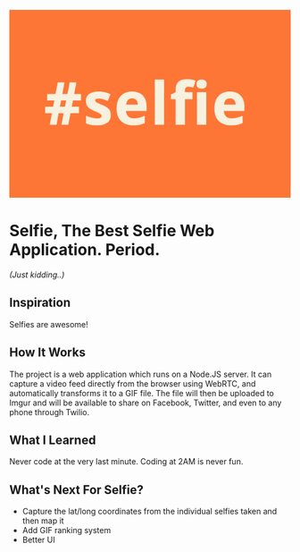 ![Selfie](https://raw.githubusercontent.com/josephmilla/selfie/master/challengepost/logo.jpg)

# Selfie, The Best Selfie Web Application. Period.

*(Just kidding..)*

## Inspiration

Selfies are awesome!

## How It Works

The project is a web application which runs on a Node.JS server. It can capture a video feed directly from the browser using WebRTC, and automatically transforms it to a GIF file. The file will then be uploaded to Imgur and will be available to share on Facebook, Twitter, and even to any phone through Twilio.

## What I Learned

Never code at the very last minute. Coding at 2AM is never fun.

## What's Next For Selfie?

- Capture the lat/long coordinates from the individual selfies taken and then map it
- Add GIF ranking system
- Better UI
